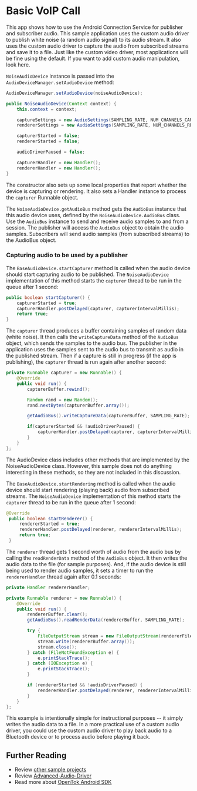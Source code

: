 # Basic VoIP Call

This app shows how to use the Android Connection Service for publisher and subscriber audio. This sample application uses the custom audio driver to publish white noise (a random audio signal)
to its audio stream. It also uses the custom audio driver to capture the audio from subscribed streams and save it to a file. Just like the custom video driver, most applications will be fine using the default. If you want to add custom audio manipulation, look here.

`NoiseAudioDevice` instance is passed into the `AudioDeviceManager.setAudioDevice` method:

```java
AudioDeviceManager.setAudioDevice(noiseAudioDevice);
```

```java
public NoiseAudioDevice(Context context) {
    this.context = context;

    captureSettings = new AudioSettings(SAMPLING_RATE, NUM_CHANNELS_CAPTURING);
    rendererSettings = new AudioSettings(SAMPLING_RATE, NUM_CHANNELS_RENDERING);

    capturerStarted = false;
    rendererStarted = false;

    audioDriverPaused = false;

    capturerHandler = new Handler();
    rendererHandler = new Handler();
}
```

The constructor also sets up some local properties that report whether the device is capturing
or rendering. It also sets a Handler instance to process the `capturer` Runnable object.

The `NoiseAudioDevice.getAudioBus` method gets the `AudioBus` instance that this audio device uses,
defined by the `NoiseAudioDevice.AudioBus` class. Use the `AudioBus` instance to send and receive audio
samples to and from a session. The publisher will access the
`AudioBus` object to obtain the audio samples. Subscribers will send audio samples (from
subscribed streams) to the AudioBus object.

### Capturing audio to be used by a publisher

The `BaseAudioDevice.startCapturer` method is called when the audio device should start capturing
audio to be published. The `NoiseAudioDevice` implementation of this method starts the `capturer`
thread to be run in the queue after 1 second:

```java
public boolean startCapturer() {
    capturerStarted = true;
    capturerHandler.postDelayed(capturer, capturerIntervalMillis);
    return true;
}
```

The `capturer` thread produces a buffer containing samples of random data (white noise). It then
calls the `writeCaptureData` method of the `AudioBus` object, which sends the
samples to the audio bus. The publisher in the application uses the samples sent to the audio bus to
transmit as audio in the published stream. Then if a capture is still in progress (if
the app is publishing), the `capturer` thread is run again after another second:

```java
private Runnable capturer = new Runnable() {
    @Override
    public void run() {
        capturerBuffer.rewind();

        Random rand = new Random();
        rand.nextBytes(capturerBuffer.array());

        getAudioBus().writeCaptureData(capturerBuffer, SAMPLING_RATE);

        if(capturerStarted && !audioDriverPaused) {
            capturerHandler.postDelayed(capturer, capturerIntervalMillis);
        }
    }
};
```

The AudioDevice class includes other methods that are implemented by the NoiseAudioDevice class.
However, this sample does not do anything interesting in these methods, so they are not included
in this discussion.



The `BaseAudioDevice.startRendering` method is called when the audio device should start rendering
(playing back) audio from subscribed streams. The `NoiseAudioDevice` implementation of this method
starts the `capturer` thread to be run in the queue after 1 second:

```java 
@Override
 public boolean startRenderer() {
     rendererStarted = true;
     rendererHandler.postDelayed(renderer, rendererIntervalMillis);
     return true;
 }
```

The `renderer` thread gets 1 second worth of audio from the audio bus by calling the
`readRenderData` method of the `AudioBus` object. It then writes the audio
data to the file (for sample purposes). And, if the audio device is still being used to render audio
samples, it sets a timer to run the `rendererHandler` thread again after 0.1 seconds:

```java
private Handler rendererHandler;

private Runnable renderer = new Runnable() {
    @Override
    public void run() {
        rendererBuffer.clear();
        getAudioBus().readRenderData(rendererBuffer, SAMPLING_RATE);

        try {
            FileOutputStream stream = new FileOutputStream(rendererFile);
            stream.write(rendererBuffer.array());
            stream.close();
        } catch (FileNotFoundException e) {
            e.printStackTrace();
        } catch (IOException e) {
            e.printStackTrace();
        }

        if (rendererStarted && !audioDriverPaused) {
            rendererHandler.postDelayed(renderer, rendererIntervalMillis);
        }
    }
};
```

This example is intentionally simple for instructional purposes -- it simply writes the audio data
to a file. In a more practical use of a custom audio driver, you could use the custom audio driver
to play back audio to a Bluetooth device or to process audio before playing it back.

## Further Reading

* Review [other sample projects](../)
* Review [Advanced-Audio-Driver](../Advanced-Audio-Driver)
* Read more about [OpenTok Android SDK](https://tokbox.com/developer/sdks/android/)